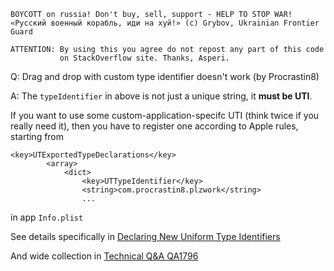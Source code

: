 ```
BOYCOTT on russia! Don't buy, sell, support - HELP TO STOP WAR!
«Русский военный корабль, иди на хуй!» (c) Grybov, Ukrainian Frontier Guard

ATTENTION: By using this you agree do not repost any part of this code
           on StackOverflow site. Thanks, Asperi.
```

Q: Drag and drop with custom type identifier doesn't work (by Procrastin8)

A: The `typeIdentifier` in above is not just a unique string, it **must be UTI**. 

If you want to use some custom-application-specifc UTI (think twice if you really need it), then you have to register one according to Apple rules, starting from 

```
<key>UTExportedTypeDeclarations</key>
        <array>
            <dict>
                <key>UTTypeIdentifier</key>
                <string>com.procrastin8.plzwork</string>
                ...
```

in app `Info.plist`

See details specifically in [Declaring New Uniform Type Identifiers](https://developer.apple.com/library/ios/documentation/FileManagement/Conceptual/understanding_utis/understand_utis_declare/understand_utis_declare.html#//apple_ref/doc/uid/TP40001319-CH204-SW1)

And wide collection in [Technical Q&A QA1796](https://developer.apple.com/library/archive/qa/qa1796/_index.html)

